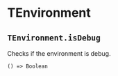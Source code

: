 # TEnvironment

## `TEnvironment.isDebug`

Checks if the environment is debug.

```title="Signature"
() => Boolean
```
